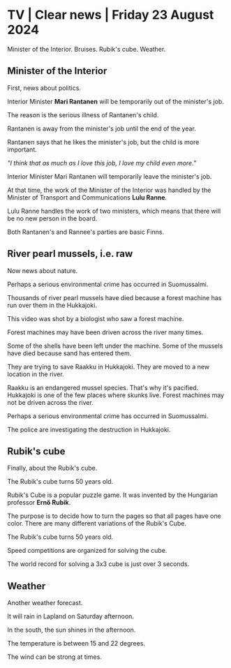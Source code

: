 # TV \| Clear news \| Friday 23 August 2024

Minister of the Interior. Bruises. Rubik's cube. Weather.

## Minister of the Interior

First, news about politics.

Interior Minister **Mari Rantanen** will be temporarily out of the minister's job.

The reason is the serious illness of Rantanen's child.

Rantanen is away from the minister's job until the end of the year.

Rantanen says that he likes the minister's job, but the child is more important.

*"I think that as much as I love this job, I love my child even more."*

Interior Minister Mari Rantanen will temporarily leave the minister's job.

At that time, the work of the Minister of the Interior was handled by the Minister of Transport and Communications **Lulu Ranne**.

Lulu Ranne handles the work of two ministers, which means that there will be no new person in the board.

Both Rantanen's and Rannee's parties are basic Finns.

## River pearl mussels, i.e. raw

Now news about nature.

Perhaps a serious environmental crime has occurred in Suomussalmi.

Thousands of river pearl mussels have died because a forest machine has run over them in the Hukkajoki.

This video was shot by a biologist who saw a forest machine.

Forest machines may have been driven across the river many times.

Some of the shells have been left under the machine. Some of the mussels have died because sand has entered them.

They are trying to save Raakku in Hukkajoki. They are moved to a new location in the river.

Raakku is an endangered mussel species. That's why it's pacified. Hukkajoki is one of the few places where skunks live. Forest machines may not be driven across the river.

Perhaps a serious environmental crime has occurred in Suomussalmi.

The police are investigating the destruction in Hukkajoki.

## Rubik's cube

Finally, about the Rubik's cube.

The Rubik's cube turns 50 years old.

Rubik's Cube is a popular puzzle game. It was invented by the Hungarian professor **Ernő Rubik**.

The purpose is to decide how to turn the pages so that all pages have one color. There are many different variations of the Rubik's Cube.

The Rubik's cube turns 50 years old.

Speed competitions are organized for solving the cube.

The world record for solving a 3x3 cube is just over 3 seconds.

## Weather

Another weather forecast.

It will rain in Lapland on Saturday afternoon.

In the south, the sun shines in the afternoon.

The temperature is between 15 and 22 degrees.

The wind can be strong at times.

